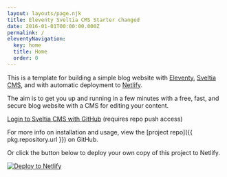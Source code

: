 ```yaml
---
layout: layouts/page.njk
title: Eleventy Sveltia CMS Starter changed
date: 2016-01-01T00:00:00.000Z
permalink: /
eleventyNavigation:
  key: home
  title: Home
  order: 0
---
```

This is a template for building a simple blog website with [Eleventy](https://www.11ty.dev), [Sveltia CMS](https://github.com/sveltia/sveltia-cms), and with automatic deployment to [Netlify](https://www.netlify.com).

The aim is to get you up and running in a few minutes with a free, fast, and secure blog website with a CMS for editing your content.

[Login to Sveltia CMS with GitHub](/admin/) (requires repo push access)

For more info on installation and usage, view the [project repo]({{ pkg.repository.url }}) on GitHub.

Or click the button below to deploy your own copy of this project to Netlify.

[![Deploy to Netlify](https://www.netlify.com/img/deploy/button.svg)](https://app.netlify.com/start/deploy?repository=https://github.com/danurbanowicz/eleventy-sveltia-cms-starter)
